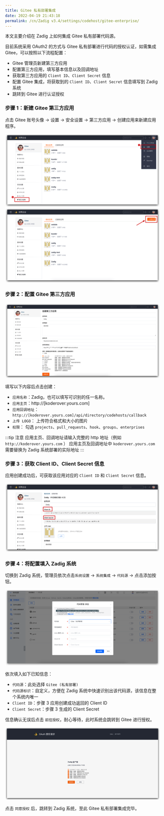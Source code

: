 ```yaml
---
title: Gitee 私有部署集成
date: 2022-04-19 21:43:18
permalink: /cn/Zadig v3.4/settings/codehost/gitee-enterprise/
---
```


本文主要介绍在 Zadig 上如何集成 Gitee 私有部署代码源。 

目前系统采用 OAuth2 的方式与 Gitee 私有部署进行代码的授权认证，如需集成 Gitee，可以按照以下流程配置：

- Gitee 管理员新建第三方应用
- 配置第三方应用，填写基本信息以及回调地址
- 获取第三方应用的 `Client ID`、`Client Secret` 信息
- 配置 Gitee 集成，将获取到的 `Client ID`、`Client Secret` 信息填写到 Zadig 系统
- 跳转到 Gitee 进行认证授权

### 步骤 1：新建 Gitee 第三方应用

点击 Gitee 账号头像 -> 设置 -> 安全设置 -> 第三方应用 -> 创建应用来新建应用程序。

![gitee](../../../../_images/gitee_enterprises_1.png)
![gitee](../../../../_images/gitee_enterprises_2.png)

### 步骤 2：配置 Gitee 第三方应用

![gitee](../../../../_images/gitee_enterprises_3.png)

填写以下内容后点击创建：

- `应用名称`：Zadig，也可以填写可识别的任一名称。
- `应用主页`：http://[koderover.yours.com]
- `应用回调地址`： `http://[koderover.yours.com]/api/directory/codehosts/callback`
- `上传 LOGO`： 上传符合格式和大小的图片
- `权限`： 勾选 `projects`、`pull_requests`、`hook`、`groups`、`enterprises`

:::tip 注意
应用主页、回调地址请输入完整的 http 地址（例如 `http://koderover.yours.com` ）
应用主页及回调地址中 `koderover.yours.com` 需要替换为 Zadig 系统部署的实际地址
:::

### 步骤 3：获取 Client ID、Client Secret 信息

应用创建成功后，可获取该应用对应的 `Client ID` 和 `Client Secret` 信息。

![gitee](../../../../_images/gitee_enterprises_4.png)


### 步骤 4：将配置填入 Zadig 系统

切换到 Zadig 系统，管理员依次点击`系统设置` -> `系统集成` -> `代码源` -> 点击添加按钮。

![gitee](../../../../_images/gitee_enterprises_5.png)

依次填入如下已知信息：

- `代码源`：此处选择 `Gitee (私有部署)`
- `代码源标识`：自定义，方便在 Zadig 系统中快速识别出该代码源，该信息在整个系统内唯一
- `Client ID`：步骤 3 应用创建成功返回的 Client ID
- `Client Secret`：步骤 3 生成的 Client Secret

信息确认无误后点击 `前往授权`，耐心等待，此时系统会跳转到 Gitee 进行授权。

![gitee](../../../../_images/gitee_enterprises_6.png)

点击 `同意授权` 后，跳转到 Zadig 系统，至此 Gitee 私有部署集成完毕。
